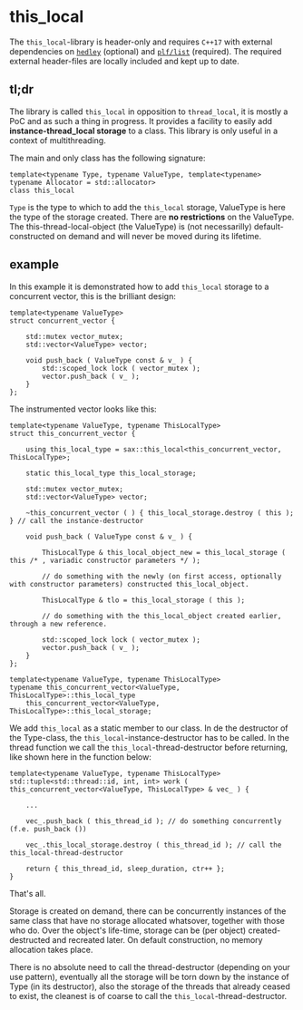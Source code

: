 
# this_local


The `this_local`-library is header-only and requires `C++17` with external dependencies on [`hedley`](https://github.com/nemequ/hedley) (optional) and [`plf/list`](https://github.com/mattreecebentley/plf_list) (required). The required external header-files are locally included and kept up to date.



## tl;dr


The library is called `this_local` in opposition to `thread_local`, it is mostly a PoC and as such a thing in progress. It provides a facility to easily add **instance-thread_local storage** to a class. This library is only useful in a context of multithreading.

The main and only class has the following signature:


    template<typename Type, typename ValueType, template<typename> typename Allocator = std::allocator>
    class this_local


`Type` is the type to which to add the `this_local` storage, ValueType is here the type of the storage created. There are **no restrictions** on the ValueType. The this-thread-local-object (the ValueType) is (not necessarilly) default-constructed on demand and will never be moved during its lifetime.



## example


In this example it is demonstrated how to add `this_local` storage to a concurrent vector, this is the brilliant design:

    template<typename ValueType>
    struct concurrent_vector {

        std::mutex vector_mutex;
        std::vector<ValueType> vector;

        void push_back ( ValueType const & v_ ) {
            std::scoped_lock lock ( vector_mutex );
            vector.push_back ( v_ );
        }
    };


The instrumented vector looks like this:


    template<typename ValueType, typename ThisLocalType>
    struct this_concurrent_vector {

        using this_local_type = sax::this_local<this_concurrent_vector, ThisLocalType>;

        static this_local_type this_local_storage;

        std::mutex vector_mutex;
        std::vector<ValueType> vector;

        ~this_concurrent_vector ( ) { this_local_storage.destroy ( this ); } // call the instance-destructor

        void push_back ( ValueType const & v_ ) {

            ThisLocalType & this_local_object_new = this_local_storage ( this /* , variadic constructor parameters */ );

            // do something with the newly (on first access, optionally with constructor parameters) constructed this_local_object.

            ThisLocalType & tlo = this_local_storage ( this );

            // do something with the this_local_object created earlier, through a new reference.

            std::scoped_lock lock ( vector_mutex );
            vector.push_back ( v_ );
        }
    };

    template<typename ValueType, typename ThisLocalType>
    typename this_concurrent_vector<ValueType, ThisLocalType>::this_local_type
        this_concurrent_vector<ValueType, ThisLocalType>::this_local_storage;


We add `this_local` as a static member to our class. In de the destructor of the Type-class, the `this_local`-instance-destructor has to be called. In the thread function we call the `this_local`-thread-destructor before returning, like shown here in the function below:


    template<typename ValueType, typename ThisLocalType>
    std::tuple<std::thread::id, int, int> work ( this_concurrent_vector<ValueType, ThisLocalType> & vec_ ) {

        ...

        vec_.push_back ( this_thread_id ); // do something concurrently (f.e. push_back ())

        vec_.this_local_storage.destroy ( this_thread_id ); // call the this_local-thread-destructor

        return { this_thread_id, sleep_duration, ctr++ };
    }


That's all.

Storage is created on demand, there can be concurrently instances of the same class that have no storage allocated whatsover, together with those who do.  Over the object's life-time, storage can be (per object) created-destructed and recreated later. On default construction, no memory allocation takes place.

There is no absolute need to call the thread-destructor (depending on your use pattern), eventually all the storage will be torn down by the instance of Type (in its destructor), also the storage of the threads that already ceased to exist, the cleanest is of coarse to call the `this_local`-thread-destructor.
